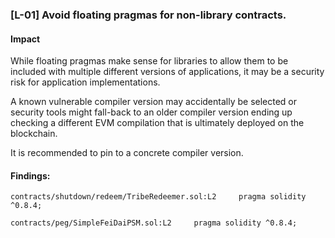 ### [L-01] Avoid floating pragmas for non-library contracts.


#### Impact
While floating pragmas make sense for libraries to allow them to be included with multiple different versions of applications, it may be a security risk for application implementations.

A known vulnerable compiler version may accidentally be selected or security tools might fall-back to an older compiler version ending up checking a different EVM compilation that is ultimately deployed on the blockchain.

It is recommended to pin to a concrete compiler version.

#### Findings:
```
contracts/shutdown/redeem/TribeRedeemer.sol:L2     pragma solidity ^0.8.4;

contracts/peg/SimpleFeiDaiPSM.sol:L2     pragma solidity ^0.8.4;

```
